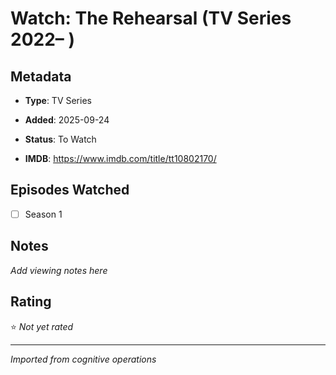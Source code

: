 # Watch: The Rehearsal (TV Series 2022– )

## Metadata
- **Type**: TV Series
- **Added**: 2025-09-24

- **Status**: To Watch
- **IMDB**: https://www.imdb.com/title/tt10802170/

## Episodes Watched
- [ ] Season 1

## Notes
*Add viewing notes here*

## Rating
⭐ *Not yet rated*

---
*Imported from cognitive operations*
